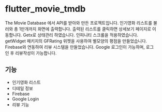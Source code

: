 # flutter_movie_tmdb

The Movie Database 에서 API를 받아와 만든 프로젝트입니다.
인기영화 리스트를 불러와 총 1만개까지 화면에 출력합니다.
출력된 리스트를 클릭하면 상세보기 페이지로 이동합니다.
Getx로 상태관리 하였습니다.
인피니티 스크롤을 적용하였습니다.
getWidget 패키지의 GFRating 위젯을 사용하여 별모양의 평점을 만들었습니다.
Firebase와 연동하여 리뷰 시스템을 만들었습니다.
Google 로그인이 가능하며, 로그인 후 리뷰작성이 가능합니다.

## 기능

* 인기영화 리스트
* 디테일 정보
* Firebase
* Google Login
* 리뷰 기능


